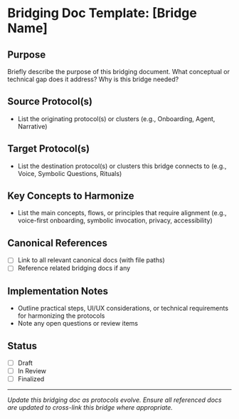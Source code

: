 # Bridging Doc Template: [Bridge Name]

## Purpose
Briefly describe the purpose of this bridging document. What conceptual or technical gap does it address? Why is this bridge needed?

## Source Protocol(s)
- List the originating protocol(s) or clusters (e.g., Onboarding, Agent, Narrative)

## Target Protocol(s)
- List the destination protocol(s) or clusters this bridge connects to (e.g., Voice, Symbolic Questions, Rituals)

## Key Concepts to Harmonize
- List the main concepts, flows, or principles that require alignment (e.g., voice-first onboarding, symbolic invocation, privacy, accessibility)

## Canonical References
- [ ] Link to all relevant canonical docs (with file paths)
- [ ] Reference related bridging docs if any

## Implementation Notes
- Outline practical steps, UI/UX considerations, or technical requirements for harmonizing the protocols
- Note any open questions or review items

## Status
- [ ] Draft
- [ ] In Review
- [ ] Finalized

---

*Update this bridging doc as protocols evolve. Ensure all referenced docs are updated to cross-link this bridge where appropriate.*
